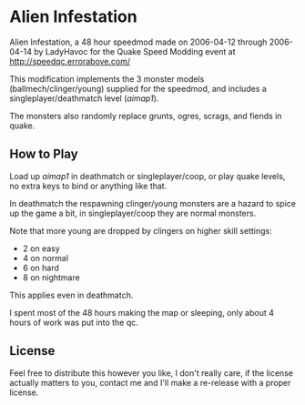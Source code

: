 # Alien Infestation

Alien Infestation, a 48 hour speedmod made on 2006-04-12 through 2006-04-14 by
LadyHavoc for the Quake Speed Modding event at http://speedqc.errorabove.com/

This modification implements the 3 monster models (ballmech/clinger/young)
supplied for the speedmod, and includes a singleplayer/deathmatch level
(_aimap1_).

The monsters also randomly replace grunts, ogres, scrags, and fiends in quake.

## How to Play

Load up _aimap1_ in deathmatch or singleplayer/coop, or play quake levels,
no extra keys to bind or anything like that.

In deathmatch the respawning clinger/young monsters are a hazard to spice up
the game a bit, in singleplayer/coop they are normal monsters.

Note that more young are dropped by clingers on higher skill settings:

- 2 on easy
- 4 on normal
- 6 on hard
- 8 on nightmare

This applies even in deathmatch.

I spent most of the 48 hours making the map or sleeping, only about 4 hours of
work was put into the qc.

## License

Feel free to distribute this however you like, I don't really care, if the
license actually matters to you, contact me and I'll make a re-release with a
proper license.
